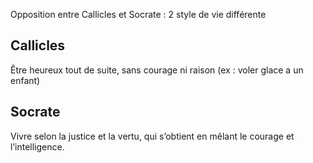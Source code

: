 Opposition entre Callicles et Socrate : 2 style de vie différente
## Callicles 
Être heureux tout de suite, sans courage ni raison (ex : voler glace a un enfant)
## Socrate
Vivre selon la justice et la vertu, qui s’obtient en mêlant le courage et l’intelligence.